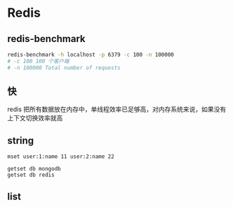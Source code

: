 # Redis

## redis-benchmark

```bash
redis-benchmark -h localhost -p 6379 -c 100 -n 100000
# -c 100 100 个客户端
# -n 100000 Total number of requests
```

## 快

redis 把所有数据放在内存中，单线程效率已足够高，对内存系统来说，如果没有上下文切换效率就高

## string

```text
mset user:1:name 11 user:2:name 22

getset db mongodb
getset db redis
```

## list

```text

```